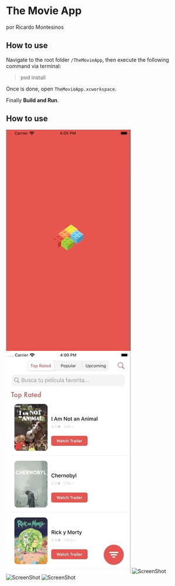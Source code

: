 # The Movie App

por Ricardo Montesinos

## How to use

Navigate to the root folder `/TheMovieApp`, then execute the following command via terminal:

> pod install

Once is done, open `TheMovieApp.xcworkspace`.

Finally **Build and Run**.


## How to use

![ScreenShot](https://github.com/richimf/TheMovieApp/blob/develop/screenshots/1.gif)
![ScreenShot](https://github.com/richimf/TheMovieApp/blob/develop/screenshots/2.gif)
![ScreenShot](https://github.com/richimf/TheMovieApp/blob/develop/screenshots/3.gif)
![ScreenShot](https://github.com/richimf/TheMovieApp/blob/develop/screenshots/4.gif)
![ScreenShot](https://github.com/richimf/TheMovieApp/blob/develop/screenshots/5.gif)
